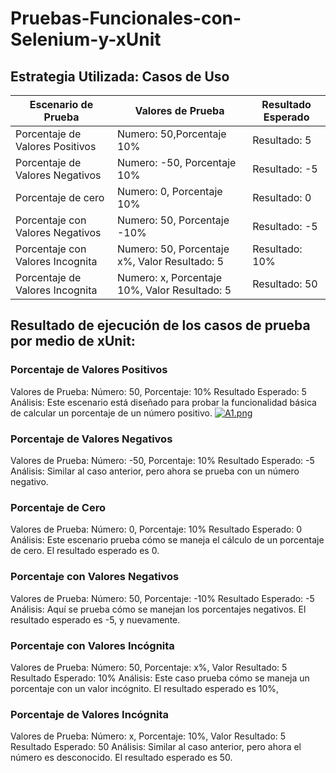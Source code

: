 # Pruebas-Funcionales-con-Selenium-y-xUnit
## Estrategia Utilizada: Casos de Uso 

| Escenario de Prueba | Valores de Prueba      | Resultado Esperado  |
| -------------------- | ---------------------- | -------------------- |
| Porcentaje de Valores Positivos | Numero: 50,Porcentaje 10% | Resultado: 5 |
| Porcentaje de Valores Negativos | Numero: -50, Porcentaje 10% | Resultado: -5 |
| Porcentaje de cero | Numero: 0, Porcentaje 10% | Resultado: 0 
| Porcentaje con Valores Negativos | Numero: 50, Porcentaje -10% | Resultado: -5
| Porcentaje con Valores Incognita | Numero: 50, Porcentaje x%, Valor Resultado: 5 | Resultado: 10%
| Porcentaje de Valores Incognita | Numero: x, Porcentaje 10%, Valor Resultado: 5 | Resultado: 50 |

## Resultado de ejecución de los casos de prueba por medio de xUnit:

### Porcentaje de Valores Positivos
Valores de Prueba: Número: 50, Porcentaje: 10%
Resultado Esperado: 5
Análisis: Este escenario está diseñado para probar la funcionalidad básica de calcular un porcentaje de un número positivo. 
[![A1.png](https://i.postimg.cc/RFgLgGNG/A1.png)](https://postimg.cc/ft0dLc70)

### Porcentaje de Valores Negativos
Valores de Prueba: Número: -50, Porcentaje: 10%
Resultado Esperado: -5
Análisis: Similar al caso anterior, pero ahora se prueba con un número negativo.


### Porcentaje de Cero
Valores de Prueba: Número: 0, Porcentaje: 10%
Resultado Esperado: 0
Análisis: Este escenario prueba cómo se maneja el cálculo de un porcentaje de cero. El resultado esperado es 0.
	

### Porcentaje con Valores Negativos
Valores de Prueba: Número: 50, Porcentaje: -10%
Resultado Esperado: -5
Análisis: Aquí se prueba cómo se manejan los porcentajes negativos. El resultado esperado es -5, y nuevamente.


### Porcentaje con Valores Incógnita
Valores de Prueba: Número: 50, Porcentaje: x%, Valor Resultado: 5
Resultado Esperado: 10%
Análisis: Este caso prueba cómo se maneja un porcentaje con un valor incógnito. El resultado esperado es 10%, 
	

### Porcentaje de Valores Incógnita
Valores de Prueba: Número: x, Porcentaje: 10%, Valor Resultado: 5
Resultado Esperado: 50
Análisis: Similar al caso anterior, pero ahora el número es desconocido. El resultado esperado es 50.


